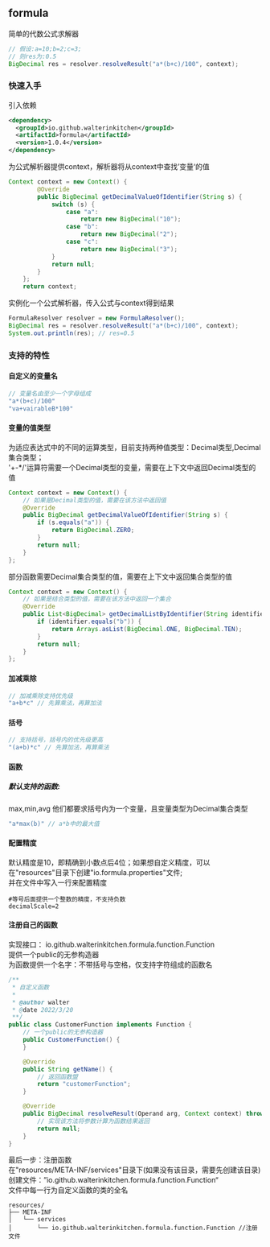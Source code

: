 ## formula
简单的代数公式求解器
```java
// 假设:a=10;b=2;c=3;
// 则res为:0.5
BigDecimal res = resolver.resolveResult("a*(b+c)/100", context);
```

### 快速入手
引入依赖
```xml
<dependency>
  <groupId>io.github.walterinkitchen</groupId>
  <artifactId>formula</artifactId>
  <version>1.0.4</version>
</dependency>
```
为公式解析器提供context，解析器将从context中查找’变量‘的值
```java
Context context = new Context() {
        @Override
        public BigDecimal getDecimalValueOfIdentifier(String s) {
            switch (s) {
                case "a":
                    return new BigDecimal("10");
                case "b":
                    return new BigDecimal("2");
                case "c":
                    return new BigDecimal("3");
            }
            return null;
        }
    };
    return context;
```
实例化一个公式解析器，传入公式与context得到结果
```java
FormulaResolver resolver = new FormulaResolver();
BigDecimal res = resolver.resolveResult("a*(b+c)/100", context);
System.out.println(res); // res=0.5
```

### 支持的特性
#### 自定义的变量名
```java
// 变量名由至少一个字母组成
"a*(b+c)/100"
"va+vairableB*100"
```

#### 变量的值类型
为适应表达式中的不同的运算类型，目前支持两种值类型：Decimal类型,Decimal集合类型；<br/>
'+-*/'运算符需要一个Decimal类型的变量，需要在上下文中返回Decimal类型的值
```java
Context context = new Context() {
    // 如果是Decimal类型的值，需要在该方法中返回值
    @Override
    public BigDecimal getDecimalValueOfIdentifier(String s) {
        if (s.equals("a")) {
            return BigDecimal.ZERO;
        }
        return null;
    }
};
```
部分函数需要Decimal集合类型的值，需要在上下文中返回集合类型的值
```java
Context context = new Context() {
    // 如果是结合类型的值，需要在该方法中返回一个集合
    @Override
    public List<BigDecimal> getDecimalListByIdentifier(String identifier) {
        if (identifier.equals("b")) {
            return Arrays.asList(BigDecimal.ONE, BigDecimal.TEN);
        }
        return null;
    }
};
```


#### 加减乘除
```java
// 加减乘除支持优先级
"a+b*c" // 先算乘法，再算加法
```

#### 括号
```java
// 支持括号，括号内的优先级更高
"(a+b)*c" // 先算加法，再算乘法
```

#### 函数
##### 默认支持的函数:
max,min,avg
他们都要求括号内为一个变量，且变量类型为Decimal集合类型
```java
"a*max(b)" // a*b中的最大值
```


#### 配置精度
默认精度是10，即精确到小数点后4位；如果想自定义精度，可以在"resources"目录下创建"io.formula.properties"文件;<br>
并在文件中写入一行来配置精度
```properties
#等号后面提供一个整数的精度，不支持负数
decimalScale=2
```

#### 注册自己的函数
实现接口：
io.github.walterinkitchen.formula.function.Function </br>
提供一个public的无参构造器<br>
为函数提供一个名字：不带括号与空格，仅支持字符组成的函数名<br/>
```java
/**
 * 自定义函数
 *
 * @author walter
 * @date 2022/3/20
 **/
public class CustomerFunction implements Function {
    // 一个public的无参构造器
    public CustomerFunction() {
    }

    @Override
    public String getName() {
        // 返回函数盟
        return "customerFunction";
    }

    @Override
    public BigDecimal resolveResult(Operand arg, Context context) throws FormulaException {
        // 实现该方法将参数计算为函数结果返回
        return null;
    }
}

```
最后一步：注册函数<br>
在"resources/META-INF/services"目录下(如果没有该目录，需要先创建该目录)创建文件：”io.github.walterinkitchen.formula.function.Function“<br/>
文件中每一行为自定义函数的类的全名
```text
resources/
├── META-INF
│   └── services
│       └── io.github.walterinkitchen.formula.function.Function //注册文件
```
